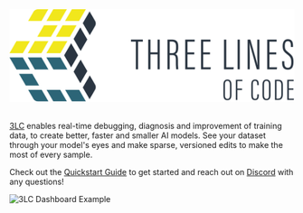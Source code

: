 <div align="center">
    <picture>
    <source srcset="../assets/3LC-RegularDrk.svg" media="(prefers-color-scheme: dark)" />
    <img src="../assets/3LC-RegularLght.svg" alt="3LC logo" />
    </picture>
    <br><br>
</div>

[3LC](3lc.ai) enables real-time debugging, diagnosis and improvement of training data, to create better, faster and smaller AI models. See your dataset through your model's eyes and make sparse, versioned edits to make the most of every sample.

Check out the [Quickstart Guide](https://docs.3lc.ai/3lc/latest/quickstart/quickstart.html) to get started and reach out on [Discord](https://3lc.ai/join/discord) with any questions!

![3LC Dashboard Example](../assets/aquarium.gif)
